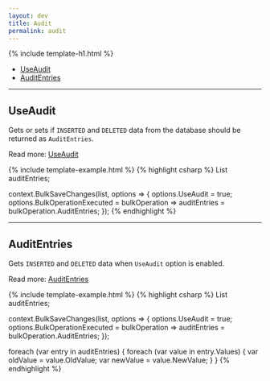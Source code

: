 ```yaml
---
layout: dev
title: Audit
permalink: audit
---
```


{% include template-h1.html %}

- [UseAudit](#useaudit)
- [AuditEntries](#auditentries)

--- 

## UseAudit
Gets or sets if `INSERTED` and `DELETED` data from the database should be returned as `AuditEntries`.

Read more: [UseAudit](use-audit)

{% include template-example.html %} 
{% highlight csharp %}
List<AuditEntry> auditEntries;

context.BulkSaveChanges(list, options =>
{
	options.UseAudit = true;
	options.BulkOperationExecuted = bulkOperation => auditEntries = bulkOperation.AuditEntries;
});
{% endhighlight %}

---

## AuditEntries
Gets `INSERTED` and `DELETED` data when `UseAudit` option is enabled.

Read more: [AuditEntries](audit-entries)

{% include template-example.html %} 
{% highlight csharp %}
List<AuditEntry> auditEntries;

context.BulkSaveChanges(list, options =>
{
	options.UseAudit = true;
	options.BulkOperationExecuted = bulkOperation => auditEntries = bulkOperation.AuditEntries;
});

foreach (var entry in auditEntries)
{
    foreach (var value in entry.Values)
    {
        var oldValue = value.OldValue;
        var newValue = value.NewValue;
    }
}
{% endhighlight %}